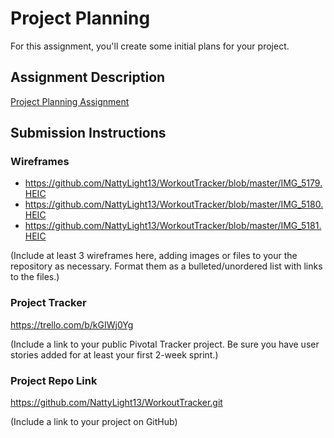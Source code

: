 # Project Planning
For this assignment, you'll create some initial plans for your project.

## Assignment Description
[Project Planning Assignment](https://education.launchcode.org/liftoff/assignments/planning/)

## Submission Instructions

### Wireframes

* https://github.com/NattyLight13/WorkoutTracker/blob/master/IMG_5179.HEIC
* https://github.com/NattyLight13/WorkoutTracker/blob/master/IMG_5180.HEIC
* https://github.com/NattyLight13/WorkoutTracker/blob/master/IMG_5181.HEIC

(Include at least 3 wireframes here, adding images or files to your the repository as necessary. Format them as a bulleted/unordered list with links to the files.)

### Project Tracker

https://trello.com/b/kGIWj0Yg

(Include a link to your public Pivotal Tracker project. Be sure you have user stories added for at least your first 2-week sprint.)

### Project Repo Link

https://github.com/NattyLight13/WorkoutTracker.git

(Include a link to your project on GitHub)
